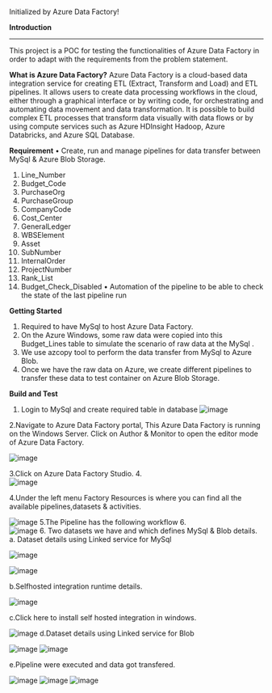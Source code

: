 Initialized by Azure Data Factory!

**Introduction**
________________________________________
This project is a POC for testing the functionalities of Azure Data Factory in order to adapt with the requirements from the problem statement.

**What is Azure Data Factory?**
Azure Data Factory is a cloud-based data integration service for creating ETL (Extract, Transform and Load) and ETL pipelines. It allows users to create data processing workflows in the cloud, either through a graphical interface or by writing code, for orchestrating and automating data movement and data transformation. It is possible to build complex ETL processes that transform data visually with data flows or by using compute services such as Azure HDInsight Hadoop, Azure Databricks, and Azure SQL Database.

**Requirement**
• Create, run and manage pipelines for data transfer between MySql & Azure Blob Storage.
1.	Line_Number
2.	Budget_Code
3.	PurchaseOrg
4.	PurchaseGroup
5.	CompanyCode
6.	Cost_Center
7.	GeneralLedger
8.	WBSElement
9.	Asset
10.	SubNumber
11.	InternalOrder
12.	ProjectNumber
13.	Rank_List
14.	Budget_Check_Disabled
• Automation of the pipeline to be able to check the state of the last pipeline run

**Getting Started**
1.	Required to have  MySql to host Azure Data Factory.
2.	On the Azure Windows, some raw data were copied into this Budget_Lines table to simulate the scenario of raw data at the MySql .
3.	We use azcopy tool to perform the data transfer from MySql to Azure Blob.
4.	Once we have the raw data on Azure, we create different pipelines to transfer these data to test container on Azure Blob Storage.

**Build and Test**
1.	Login to MySql and create required table in database
![image](https://user-images.githubusercontent.com/94681830/143833431-33544836-8bef-4ef8-b682-0938c9d9eaf7.png)

2.Navigate to Azure Data Factory portal, This Azure Data Factory is running on the Windows Server. Click on Author & Monitor to open the editor mode of Azure Data Factory.

![image](https://user-images.githubusercontent.com/94681830/143833750-c1d66b4c-92b6-4b28-a07c-594b5074f41c.png)

3.Click on Azure Data Factory Studio.
4.	
![image](https://user-images.githubusercontent.com/94681830/143834023-69c4e219-960d-4516-a3f5-6c67a9c3ee9f.png)

4.Under the left menu Factory Resources is where you can find all the available pipelines,datasets & activities.

![image](https://user-images.githubusercontent.com/94681830/143834448-e9698acb-56ca-4fc9-9d9a-c469b9298d02.png)
5.The Pipeline has the following workflow
6.	
![image](https://user-images.githubusercontent.com/94681830/143834530-ae07274a-2a76-4dc2-a5c4-2953a0c81f1d.png)
6.	Two datasets we have and which defines  MySql & Blob details.
a.	Dataset details using Linked service for MySql

![image](https://user-images.githubusercontent.com/94681830/143834629-5e1b721a-1ee8-44f5-9fc0-77579fad543f.png)

![image](https://user-images.githubusercontent.com/94681830/143834808-c9f9a9b1-01c9-4043-ac70-ae98abc83683.png)

b.Selfhosted integration runtime details.

![image](https://user-images.githubusercontent.com/94681830/143834902-a4723be9-177c-4ed8-9833-e6f417712387.png)

c.Click here to install self hosted integration in windows.

![image](https://user-images.githubusercontent.com/94681830/143834989-7c7a3ec7-5656-4424-a9da-fd4cd5c2cb04.png)
d.Dataset details using Linked service for Blob

![image](https://user-images.githubusercontent.com/94681830/143835087-6dbcb27e-e562-4d08-a211-99ba8cf24857.png)
![image](https://user-images.githubusercontent.com/94681830/143835170-c0183986-3320-4993-9cb1-775f29cf3764.png)

e.Pipeline were executed and data got transfered.

![image](https://user-images.githubusercontent.com/94681830/143835387-78a930b6-8752-466b-b611-303105b333d0.png)
![image](https://user-images.githubusercontent.com/94681830/143835444-0bb2dbe0-3a6d-443a-8e7b-d9d43fe67075.png)
![image](https://user-images.githubusercontent.com/94681830/143835489-021d3c3e-0324-4575-8b3c-c7e4e44dc7b5.png)






